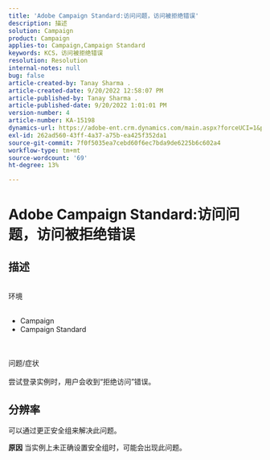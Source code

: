 ```yaml
---
title: 'Adobe Campaign Standard:访问问题，访问被拒绝错误'
description: 描述
solution: Campaign
product: Campaign
applies-to: Campaign,Campaign Standard
keywords: KCS，访问被拒绝错误
resolution: Resolution
internal-notes: null
bug: false
article-created-by: Tanay Sharma .
article-created-date: 9/20/2022 12:58:07 PM
article-published-by: Tanay Sharma .
article-published-date: 9/20/2022 1:01:01 PM
version-number: 4
article-number: KA-15198
dynamics-url: https://adobe-ent.crm.dynamics.com/main.aspx?forceUCI=1&pagetype=entityrecord&etn=knowledgearticle&id=f4b308dc-e338-ed11-9db1-002248086735
exl-id: 262ad560-43ff-4a37-a75b-ea425f352da1
source-git-commit: 7f0f5035ea7cebd60f6ec7bda9de6225b6c602a4
workflow-type: tm+mt
source-wordcount: '69'
ht-degree: 13%

---
```


# Adobe Campaign Standard:访问问题，访问被拒绝错误

## 描述

<br>环境<br><br>
- Campaign
- Campaign Standard



<br><br>问题/症状<br><br>
尝试登录实例时，用户会收到“拒绝访问”错误。


## 分辨率




可以通过更正安全组来解决此问题。


<b>原因</b>
当实例上未正确设置安全组时，可能会出现此问题。
